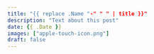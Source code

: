 ```yaml
---
title: "{{ replace .Name "-" " " | title }}"
description: "Text about this post"
date: {{ .Date }}
images: ["apple-touch-icon.png"]
draft: false
---
```

